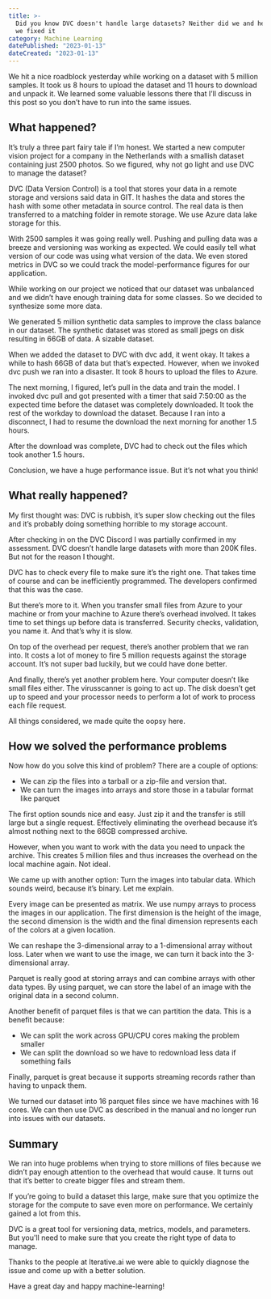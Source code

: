 ```yaml
---
title: >-
  Did you know DVC doesn't handle large datasets? Neither did we and here's how
  we fixed it
category: Machine Learning
datePublished: "2023-01-13"
dateCreated: "2023-01-13"
---
```


We hit a nice roadblock yesterday while working on a dataset with 5 million samples.
It took us 8 hours to upload the dataset and 11 hours to download and unpack it.
We learned some valuable lessons there that I’ll discuss in this post so you don’t
have to run into the same issues.

## What happened?

It’s truly a three part fairy tale if I’m honest. We started a new computer
vision project for a company in the Netherlands with a smallish dataset containing
just 2500 photos. So we figured, why not go light and use DVC to manage the dataset?

DVC (Data Version Control) is a tool that stores your data in a remote storage
and versions said data in GIT. It hashes the data and stores the hash with some
other metadata in source control. The real data is then transferred to a matching
folder in remote storage. We use Azure data lake storage for this.

With 2500 samples it was going really well. Pushing and pulling data was a
breeze and versioning was working as expected. We could easily tell what version
of our code was using what version of the data. We even stored metrics in DVC
so we could track the model-performance figures for our application.

While working on our project we noticed that our dataset was unbalanced and we
didn’t have enough training data for some classes. So we decided to synthesize
some more data.

We generated 5 million synthetic data samples to improve the class balance in
our dataset. The synthetic dataset was stored as small jpegs on disk resulting
in 66GB of data. A sizable dataset.

When we added the dataset to DVC with dvc add, it went okay. It takes a while
to hash 66GB of data but that’s expected. However, when we invoked dvc push we
ran into a disaster. It took 8 hours to upload the files to Azure.

The next morning, I figured, let’s pull in the data and train the model. I
invoked dvc pull and got presented with a timer that said 7:50:00 as the
expected time before the dataset was completely downloaded. It took the rest of
the workday to download the dataset. Because I ran into a disconnect, I had to
resume the download the next morning for another 1.5 hours.

After the download was complete, DVC had to check out the files which took
another 1.5 hours.

Conclusion, we have a huge performance issue. But it’s not what you think!

## What really happened?

My first thought was: DVC is rubbish, it’s super slow checking out the files
and it’s probably doing something horrible to my storage account.

After checking in on the DVC Discord I was partially confirmed in my assessment.
DVC doesn’t handle large datasets with more than 200K files. But not for the
reason I thought.

DVC has to check every file to make sure it’s the right one. That takes time
of course and can be inefficiently programmed. The developers confirmed that
this was the case.

But there’s more to it. When you transfer small files from Azure to your machine
or from your machine to Azure there’s overhead involved. It takes time to set
things up before data is transferred. Security checks, validation, you name it.
And that’s why it is slow.

On top of the overhead per request, there’s another problem that we ran into.
It costs a lot of money to fire 5 million requests against the storage account.
It’s not super bad luckily, but we could have done better.

And finally, there’s yet another problem here. Your computer doesn’t like small
files either. The virusscanner is going to act up. The disk doesn’t get up to
speed and your processor needs to perform a lot of work to process each file
request.

All things considered, we made quite the oopsy here.

## How we solved the performance problems

Now how do you solve this kind of problem? There are a couple of options:

- We can zip the files into a tarball or a zip-file and version that.
- We can turn the images into arrays and store those in a tabular format like parquet

The first option sounds nice and easy. Just zip it and the transfer is still
large but a single request. Effectively eliminating the overhead because it’s
almost nothing next to the 66GB compressed archive.

However, when you want to work with the data you need to unpack the archive.
This creates 5 million files and thus increases the overhead on the local
machine again. Not ideal.

We came up with another option: Turn the images into tabular data. Which sounds
weird, because it’s binary. Let me explain.

Every image can be presented as matrix. We use numpy arrays to process the
images in our application. The first dimension is the height of the image, the
second dimension is the width and the final dimension represents each of the
colors at a given location.

We can reshape the 3-dimensional array to a 1-dimensional array without loss.
Later when we want to use the image, we can turn it back into the 3-dimensional
array.

Parquet is really good at storing arrays and can combine arrays with other data
types. By using parquet, we can store the label of an image with the original
data in a second column.

Another benefit of parquet files is that we can partition the data. This is a
benefit because:

- We can split the work across GPU/CPU cores making the problem smaller
- We can split the download so we have to redownload less data if something fails

Finally, parquet is great because it supports streaming records rather than
having to unpack them.

We turned our dataset into 16 parquet files since we have machines with 16 cores.
We can then use DVC as described in the manual and no longer run into issues
with our datasets.

## Summary

We ran into huge problems when trying to store millions of files because we
didn’t pay enough attention to the overhead that would cause. It turns out that
it’s better to create bigger files and stream them.

If you’re going to build a dataset this large, make sure that you optimize the
storage for the compute to save even more on performance. We certainly gained a
lot from this.

DVC is a great tool for versioning data, metrics, models, and parameters.
But you'll need to make sure that you create the right type of data to manage.

Thanks to the people at Iterative.ai we were able to quickly diagnose the issue
and come up with a better solution.

Have a great day and happy machine-learning!
